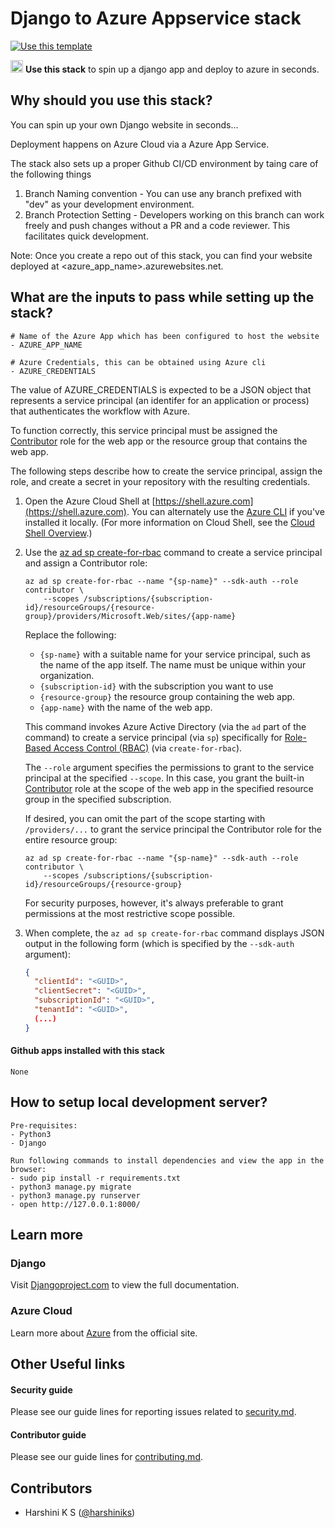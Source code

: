 # Django to Azure Appservice stack

[![Use this template](https://github.com/stack-instance/badge.svg)](https://github.com/stack-instance?stack_template_owner=harshiniks&stack_template_repo=django-to-azure-appservice-stack)                     

 <p>
    <img src="https://avatars.githubusercontent.com/u/6844498?s=200&v=4" height="20">
    <b>Use this stack</b> to spin up a django app and deploy to azure in seconds.
</p>


## Why should you use this stack?
You can spin up your own Django website in seconds...

Deployment happens on Azure Cloud via a Azure App Service.

The stack also sets up a proper Github CI/CD environment by taing care of the following things
1. Branch Naming convention - You can use any branch prefixed with "dev" as your development environment. 
2. Branch Protection Setting - Developers working on this branch can work freely and push changes without a PR and a code reviewer. This facilitates quick development.

Note: Once you create a repo out of this stack, you can find your website deployed at <azure_app_name>.azurewebsites.net.

## What are the inputs to pass while setting up the stack?
```
# Name of the Azure App which has been configured to host the website
- AZURE_APP_NAME

# Azure Credentials, this can be obtained using Azure cli
- AZURE_CREDENTIALS
```
The value of AZURE_CREDENTIALS is expected to be a JSON object that represents a service principal (an identifer for an application or process) that authenticates the workflow with Azure.

To function correctly, this service principal must be assigned the [Contributor]((https://docs.microsoft.com/azure/role-based-access-control/built-in-roles#contributor)) role for the web app or the resource group that contains the web app.

The following steps describe how to create the service principal, assign the role, and create a secret in your repository with the resulting credentials.

1. Open the Azure Cloud Shell at [https://shell.azure.com](https://shell.azure.com). You can alternately use the [Azure CLI](https://docs.microsoft.com/cli/azure/install-azure-cli?view=azure-cli-latest) if you've installed it locally. (For more information on Cloud Shell, see the [Cloud Shell Overview](https://docs.microsoft.com/azure/cloud-shell/overview).)
  
2. Use the [az ad sp create-for-rbac](https://docs.microsoft.com/cli/azure/ad/sp?view=azure-cli-latest#az_ad_sp_create_for_rbac) command to create a service principal and assign a Contributor role:

    ```azurecli
    az ad sp create-for-rbac --name "{sp-name}" --sdk-auth --role contributor \
        --scopes /subscriptions/{subscription-id}/resourceGroups/{resource-group}/providers/Microsoft.Web/sites/{app-name}
    ```

    Replace the following:
      * `{sp-name}` with a suitable name for your service principal, such as the name of the app itself. The name must be unique within your organization.
      * `{subscription-id}` with the subscription you want to use
      * `{resource-group}` the resource group containing the web app.
      * `{app-name}` with the name of the web app.

    This command invokes Azure Active Directory (via the `ad` part of the command) to create a service principal (via `sp`) specifically for [Role-Based Access Control (RBAC)](https://docs.microsoft.com/azure/role-based-access-control/overview) (via `create-for-rbac`).

    The `--role` argument specifies the permissions to grant to the service principal at the specified `--scope`. In this case, you grant the built-in [Contributor](https://docs.microsoft.com/azure/role-based-access-control/built-in-roles#contributor) role at the scope of the web app in the specified resource group in the specified subscription.

    If desired, you can omit the part of the scope starting with `/providers/...` to grant the service principal the Contributor role for the entire resource group:

    ```azurecli  
    az ad sp create-for-rbac --name "{sp-name}" --sdk-auth --role contributor \
        --scopes /subscriptions/{subscription-id}/resourceGroups/{resource-group}
    ```

    For security purposes, however, it's always preferable to grant permissions at the most restrictive scope possible.

3. When complete, the `az ad sp create-for-rbac` command displays JSON output in the following form (which is specified by the `--sdk-auth` argument):

    ```json
    {
      "clientId": "<GUID>",
      "clientSecret": "<GUID>",
      "subscriptionId": "<GUID>",
      "tenantId": "<GUID>",
      (...)
    }
    ```

#### Github apps installed with this stack
```None```

## How to setup local development server?
```
Pre-requisites:
- Python3
- Django

Run following commands to install dependencies and view the app in the browser:
- sudo pip install -r requirements.txt
- python3 manage.py migrate
- python3 manage.py runserver
- open http://127.0.0.1:8000/
```

## Learn more 

### Django
Visit [Djangoproject.com](https://www.djangoproject.com/) to view the full documentation.

### Azure Cloud
Learn more about [Azure](https://docs.microsoft.com/en-us/azure) from the official site.


## Other Useful links

#### Security guide
Please see our guide lines for reporting issues related to [security.md](/.github/stacks/security.md).

#### Contributor guide
Please see our guide lines for [contributing.md](/.github/stacks/contributing.md).

## Contributors 
- Harshini K S ([@harshiniks](harshiniks@github.com))
